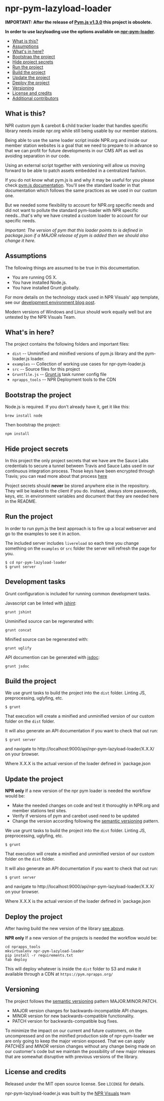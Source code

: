 npr-pym-lazyload-loader
=======================

**IMPORTANT: After the release of [Pym.js v1.3.0](http://blog.apps.npr.org/pym.js/#optional-scroll-tracking) this project is obsolete.**

**In order to use lazyloading use the options available on [npr-pym-loader](https://github.com/nprapps/npr-pym-loader#optional-scroll-tracking).**

* [What is this?](#what-is-this)
* [Assumptions](#assumptions)
* [What's in here?](#whats-in-here)
* [Bootstrap the project](#bootstrap-the-project)
* [Hide project secrets](#hide-project-secrets)
* [Run the project](#run-the-project)
* [Build the project](#build-the-project)
* [Update the project](#update-the-project)
* [Deploy the project](#deploy-the-project)
* [Versioning](#versioning)
* [License and credits](#license-and-credits)
* [Additional contributors](#additional-contributors)


What is this?
-------------

NPR custom pym & carebot & child tracker loader that handles specific library needs inside npr.org while still being usable by our member stations.

Being able to use the same loader script inside NPR.org and inside our member station websites is a goal that we need to prepare to in advance so that we can profit for future developments in our CMS API as well as avoiding separation in our code.

Using an external script together with versioning will allow us moving forward to be able to patch assets embedded in a centralized fashion.

If you do not know what pym.js is and why it may be useful for you please check [pym.js documentation](http://blog.apps.npr.org/pym.js/). You'll see the standard loader in that documentation which follows the same practices as we used in our custom one.

But we needed some flexibility to account for NPR.org specific needs and did not want to pollute the standard pym-loader with NPR specific needs...that's why we have created a custom loader to account for our specific needs.

_Important: The version of pym that this loader points to is defined in package.json if a MAJOR release of pym is added then we should also change it here._

Assumptions
-----------

The following things are assumed to be true in this documentation.

* You are running OS X.
* You have installed Node.js.
* You have installed Grunt globally.

For more details on the technology stack used in NPR Visuals' app template, see our [development environment blog post](http://blog.apps.npr.org/2013/06/06/how-to-setup-a-developers-environment.html).

Modern versions of Windows and Linux should work equally well but are untested by the NPR Visuals Team.

What's in here?
---------------

The project contains the following folders and important files:

* ``dist`` -- Unminified and minified versions of pym.js library and the pym-loader.js loader.
* ``examples`` -- Collection of working use cases for npr-pym-loader.js
* ``src`` -- Source files for this project
* ``Gruntfile.js`` -- [Grunt.js](http://gruntjs.com/) task runner config file
* ``nprapps_tools`` -- NPR Deployment tools to the CDN

Bootstrap the project
---------------------

Node.js is required. If you don't already have it, get it like this:

```
brew install node
```

Then bootstrap the project:

```
npm install
```

Hide project secrets
--------------------

In this project the only project secrets that we have are the Sauce Labs credentials to secure a tunnel between Travis and Sauce Labs used in our continuous integration process. Those keys have been encrypted through Travis; you can read more about that process [here](https://docs.travis-ci.com/user/encryption-keys/)

Project secrets should **never** be stored anywhere else in the repository. They will be leaked to the client if you do. Instead, always store passwords, keys, etc. in environment variables and document that they are needed here in the README.

Run the project
---------------

In order to run pym.js the best approach is to fire up a local webserver and go to the examples to see it in action.

The included server includes `livereload` so each time you change something on the `examples` or `src` folder the server will refresh the page for you.

```
$ cd npr-pym-lazyload-loader
$ grunt server
```


## Development tasks

Grunt configuration is included for running common development tasks.

Javascript can be linted with [jshint](http://jshint.com/):

```
grunt jshint
```

Unminified source can be regenerated with:

```
grunt concat
```

Minified source can be regenerated with:

```
grunt uglify
```

API documention can be generated with [jsdoc](https://github.com/jsdoc3/jsdoc):

```
grunt jsdoc
```

Build the project
-----------------

We use grunt tasks to build the project into the `dist` folder. Linting JS, preprocessing, uglyfing, etc.

```
$ grunt
```

That execution will create a minified and unminified version of our custom folder on the `dist` folder.

It will also generate an API documentation if you want to check that out run:
```
$ grunt server
```

and navigate to http://localhost:9000/api/npr-pym-lazyload-loader/X.X.X/ on your browser.

Where X.X.X is the actual version of the loader defined in `package.json

Update the project
------------------

**NPR only** If a new version of the npr pym loader is needed the workflow would be:

* Make the needed changes on code and test it thoroughly in NPR.org and member stations test sites.
* Verify if versions of pym and carebot used need to be updated
* Change the version according following the [semantic versioning](http://semver.org/) pattern.

We use grunt tasks to build the project into the `dist` folder. Linting JS, preprocessing, uglyfing, etc.

```
$ grunt
```

That execution will create a minified and unminified version of our custom folder on the `dist` folder.

It will also generate an API documentation if you want to check that out run:
```
$ grunt server
```

and navigate to http://localhost:9000/api/npr-pym-lazyload-loader/X.X.X/ on your browser.

Where X.X.X is the actual version of the loader defined in `package.json

Deploy the project
------------------

After having build the new version of the library [see above](#update-the-project).

**NPR only** If a new version of the projects is needed the workflow would be:

```
cd nprapps_tools
mkvirtualenv npr-pym-lazyload-loader
pip install -r requirements.txt
fab deploy
```

This will deploy whatever is inside the `dist` folder to S3 and make it available through a CDN at `https://pym.nprapps.org/`

Versioning
----------

The project follows the [semantic versioning](http://semver.org/) pattern MAJOR.MINOR.PATCH.

* MAJOR version changes for backwards-incompatible API changes.
* MINOR version for new backwards-compatible functionality.
* PATCH version for backwards-compatible bug fixes.

To minimize the impact on our current and future customers, on the uncompressed and on the minified production side of npr-pym-loader we are only going to keep the major version exposed. That we can apply *PATCHES* and *MINOR* version changes without any change being made on our customer's code but we maintain the possibility of new major releases that are somewhat disruptive with previous versions of the library.

License and credits
-------------------

Released under the MIT open source license. See `LICENSE` for details.

npr-pym-lazyload-loader.js was built by the [NPR Visuals](http://github.com/nprapps) team
